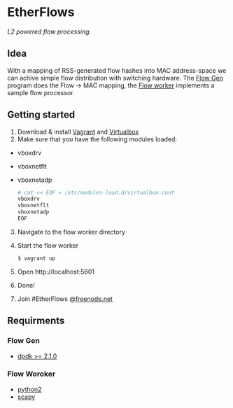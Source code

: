 # EtherFlows
_L2 powered flow processing._

## Idea
With a mapping of RSS-generated flow hashes into MAC address-space we can achive simple flow distribution with switching hardware. The [Flow Gen][flowgen] program does the Flow -> MAC mapping, the [Flow worker][flowworker] implements a sample flow processor.

## Getting started
1. Download & install [Vagrant][vagrant] and [Virtualbox][virtualbox]
2. Make sure that you have the following modules loaded:
 * vboxdrv
 * vboxnetflt
 * vboxnetadp

    ````sh
    # cat << EOF > /etc/modules-load.d/virtualbox.conf
    vboxdrv
    vboxnetflt
    vboxnetadp
    EOF
    ````

3. Navigate to the flow worker directory
4. Start the flow worker

    ````sh
    $ vagrant up
    ````

5. Open http://localhost:5601
6. Done!
7. Join #EtherFlows @[freenode.net][freenode]

## Requirments
### Flow Gen
* [dpdk >= 2.1.0][dpdk]

### Flow Woroker
* [python2][python2]
* [scapy][scapy]

[flowgen]:flowgen/flowgen.c
[flowworker]:flowworker/flowworker.py

[dpdk]:http://dpdk.org/
[python2]:https://www.python.org/download/releases/2.7.3/
[scapy]:http://www.secdev.org/projects/scapy/
[vagrant]:https://www.vagrantup.com/downloads.html
[virtualbox]:https://www.virtualbox.org/
[freenode]:https://freenode.net/
